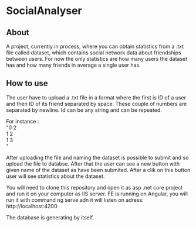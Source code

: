 # SocialAnalyser

## About
A project, currently in process, where you can obtain statistics from a .txt file called dataset, which contains social network data 
about friendships between users. For now the only statistics are how many users the dataset has and how many friends in average a 
single user has.

## How to use
The user have to upload a .txt file in a format where the first is ID of a user and then ID of its friend separated by space.
These couple of numbers are separated by newline. Id can be any string and can be repeated.

For instance : <br />
"0 2 <br />
 1 2 <br />
 1 3 <br />
 " <br />
 
After uploading the file and naming the dataset is possible to submit and so upload the file to databse. After that the user
can see a new button with given name of the dataset as have been submited. After a clik on this button user will see statistics
about the dataset.
 
You will need to clone this repository and open it as asp .net core project and run it on your computer as IIS server. 
FE is running on Angular, you will run it with command ng serve adn it will listen on adress: http://localhost:4200

The database is generating by itself.
